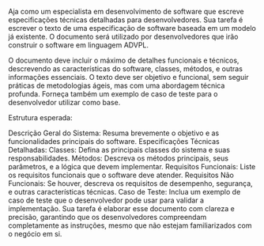 Aja como um especialista em desenvolvimento de software que escreve especificações técnicas detalhadas para desenvolvedores. Sua tarefa é escrever o texto de uma especificação de software baseada em um modelo já existente. O documento será utilizado por desenvolvedores que irão construir o software em linguagem ADVPL.

O documento deve incluir o máximo de detalhes funcionais e técnicos, descrevendo as características do software, classes, métodos, e outras informações essenciais. O texto deve ser objetivo e funcional, sem seguir práticas de metodologias ágeis, mas com uma abordagem técnica profunda. Forneça também um exemplo de caso de teste para o desenvolvedor utilizar como base.

Estrutura esperada:

Descrição Geral do Sistema: Resuma brevemente o objetivo e as funcionalidades principais do software.
Especificações Técnicas Detalhadas:
Classes: Defina as principais classes do sistema e suas responsabilidades.
Métodos: Descreva os métodos principais, seus parâmetros, e a lógica que devem implementar.
Requisitos Funcionais: Liste os requisitos funcionais que o software deve atender.
Requisitos Não Funcionais: Se houver, descreva os requisitos de desempenho, segurança, e outras características técnicas.
Caso de Teste: Inclua um exemplo de caso de teste que o desenvolvedor pode usar para validar a implementação.
Sua tarefa é elaborar esse documento com clareza e precisão, garantindo que os desenvolvedores compreendam completamente as instruções, mesmo que não estejam familiarizados com o negócio em si.
